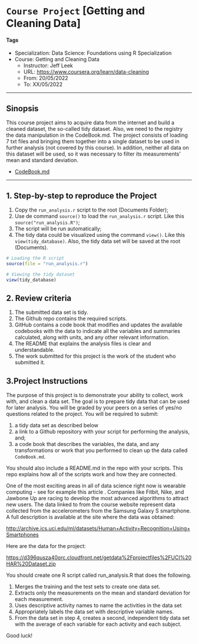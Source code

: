 # `Course Project` [Getting and Cleaning Data]

#### Tags

-   Specialization: Data Science: Foundations using R Specialization
-   Course: Getting and Cleaning Data
    -   Instructor: Jeff Leek
    -   URL: <https://www.coursera.org/learn/data-cleaning>
    -   From: 20/05/2022
    -   To: XX/05/2022

------------------------------------------------------------------------

## Sinopsis

This course project aims to acquire data from the internet and build a
cleaned dataset, the so-called tidy dataset. Also, we need to the
registry the data manipulation in the CodeBook.md. The project consists
of loading 7 txt files and bringing them together into a single dataset
to be used in further analysis (not covered by this course). In
addition, neither all data on this dataset will be used, so it was
necessary to filter its measurements’ mean and standard deviation.

-   [CodeBook.md](./CodeBook.md)

------------------------------------------------------------------------

## 1. Step-by-step to reproduce the Project

1.  Copy the `run_analysis.r` script to the root (Documents Folder);
2.  Use de command `source()` to load the `run_analysis.r` script. Like
    this `source("run_analysis.R")`;
3.  The script will be run automatically;
4.  The tidy data could be visualized using the command `view()`. Like
    this `view(tidy_database)`. Also, the tidy data set will be saved at
    the root (Documents).

``` r
# Loading the R script
source(file = "run_analysis.r")

# Viewing the tidy dataset
view(tidy_database)
```

## 2. Review criteria

1.  The submitted data set is tidy.
2.  The Github repo contains the required scripts.
3.  GitHub contains a code book that modifies and updates the available
    codebooks with the data to indicate all the variables and summaries
    calculated, along with units, and any other relevant information.
4.  The README that explains the analysis files is clear and
    understandable.
5.  The work submitted for this project is the work of the student who
    submitted it.

## 3.Project Instructions

The purpose of this project is to demonstrate your ability to collect,
work with, and clean a data set. The goal is to prepare tidy data that
can be used for later analysis. You will be graded by your peers on a
series of yes/no questions related to the project. You will be required
to submit:

1.  a tidy data set as described below
2.  a link to a Github repository with your script for performing the
    analysis, and;
3.  a code book that describes the variables, the data, and any
    transformations or work that you performed to clean up the data
    called `CodeBook.md`.

You should also include a README.md in the repo with your scripts. This
repo explains how all of the scripts work and how they are connected.

One of the most exciting areas in all of data science right now is
wearable computing - see for example this article . Companies like
Fitbit, Nike, and Jawbone Up are racing to develop the most advanced
algorithms to attract new users. The data linked to from the course
website represent data collected from the accelerometers from the
Samsung Galaxy S smartphone. A full description is available at the site
where the data was obtained:

<http://archive.ics.uci.edu/ml/datasets/Human+Activity+Recognition+Using+Smartphones>

Here are the data for the project:

<https://d396qusza40orc.cloudfront.net/getdata%2Fprojectfiles%2FUCI%20HAR%20Dataset.zip>

You should create one R script called run_analysis.R that does the
following.

1.  Merges the training and the test sets to create one data set.
2.  Extracts only the measurements on the mean and standard deviation
    for each measurement.
3.  Uses descriptive activity names to name the activities in the data
    set
4.  Appropriately labels the data set with descriptive variable names.
5.  From the data set in step 4, creates a second, independent tidy data
    set with the average of each variable for each activity and each
    subject.

Good luck!
